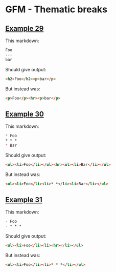 # GFM - Thematic breaks

## [Example 29](https://spec.commonmark.org/0.29/#example-29)

This markdown:

````````````markdown
Foo
---
bar

````````````

Should give output:

````````````html
<h2>Foo</h2><p>bar</p>
````````````

But instead was:

````````````html
<p>Foo</p><hr><p>bar</p>
````````````
## [Example 30](https://spec.commonmark.org/0.29/#example-30)

This markdown:

````````````markdown
* Foo
* * *
* Bar

````````````

Should give output:

````````````html
<ul><li>Foo</li></ul><hr><ul><li>Bar</li></ul>
````````````

But instead was:

````````````html
<ul><li>Foo</li><li>* *</li><li>Bar</li></ul>
````````````
## [Example 31](https://spec.commonmark.org/0.29/#example-31)

This markdown:

````````````markdown
- Foo
- * * *

````````````

Should give output:

````````````html
<ul><li>Foo</li><li><hr></li></ul>
````````````

But instead was:

````````````html
<ul><li>Foo</li><li>* * *</li></ul>
````````````
